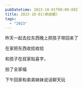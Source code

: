 ```yaml
---
pubDatetime: 2023-10-01T00:00:00Z
title: 2023-10-01(弟结婚)
tags:
  - "2023"
---
```


昨天一起去拉东西晚上把孩子带回来了

在家把东西收拾收拾

和孩子在叔家贴喜字，

拍了全家福

下午回家和弟弟妹妹说话聊天玩

